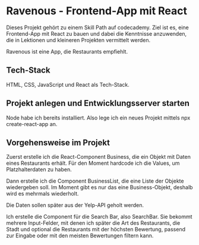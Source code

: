 # Ravenous - Frontend-App mit React

Dieses Projekt gehört zu einem Skill Path auf codecademy. Ziel ist es, eine Frontend-App mit React zu bauen und dabei die Kenntnisse anzuwenden, die in Lektionen und kleineren Projekten vermittelt werden.

Ravenous ist eine App, die Restaurants empfiehlt. 

## Tech-Stack
HTML, CSS, JavaScript und React als Tech-Stack.

## Projekt anlegen und Entwicklungsserver starten

Node habe ich bereits installiert. Also lege ich ein neues Projekt mittels npx create-react-app an. 

## Vorgehensweise im Projekt
Zuerst erstelle ich die React-Component Business, die ein Objekt mit Daten eines Restaurants erhält. Für den Moment hardcode ich die Values, um Platzhalterdaten zu haben.

Dann erstelle ich die Component BusinessList, die eine Liste der Objekte wiedergeben soll. Im Moment gibt es nur das eine Business-Objekt, deshalb wird es mehrmals wiederholt.

Die Daten sollen später aus der Yelp-API geholt werden.

Ich erstelle die Component für die Search Bar, also SearchBar. Sie bekommt mehrere Input-Felder, mit denen ich später die Art des Restaurants, die Stadt und optional die Restaurants mit der höchsten Bewertung, passend zur Eingabe oder mit den meisten Bewertungen filtern kann.
